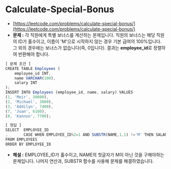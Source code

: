 # **Calculate-Special-Bonus**

- [https://leetcode.com/problems/calculate-special-bonus/](https://leetcode.com/problems/calculate-special-bonus/)
- **문제 :** 각 직원에게 특별 보너스를 계산하는 문제입니다. 직원의 보너스는 해당 직원의 ID가 홀수이고, 이름이 'M'으로 시작하지 않는 경우 기본 급여의 100%입니다. 그 외의 경우에는 보너스가 없습니다(즉, 0입니다). 결과는 **employee_id**로 정렬하여 반환해야 합니다.

```jsx
[ 문제 조건 ]
CREATE TABLE Employees (
    employee_id INT,
    name VARCHAR(100),
    salary INT
);
INSERT INTO Employees (employee_id, name, salary) VALUES
(1, 'Meir', 30000),
(2, 'Michael', 3800),
(3, 'Addilyn', 7400),
(7, 'Juan', 6100),
(8, 'Kannon', 7700);
```

```jsx
[ 정답 ]
SELECT  EMPLOYEE_ID
,       CASE WHEN EMPLOYEE_ID%2=1 AND SUBSTR(NAME,1,1) !='M' THEN SALARY ELSE 0 END BONUS
FROM EMPLOYEES
ORDER BY EMPLOYEE_ID
```

- **해설 :** EMPLOYEE_ID가 홀수이고, NAME의 첫글자가 M이 아닌 것을 구해야하는 문제입니다. 나머지 연산과, SUBSTR 함수를 사용해 문제를 해결하였습니다.
